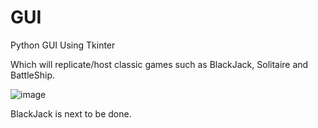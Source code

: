 # GUI
Python GUI Using Tkinter

Which will replicate/host classic games such as BlackJack, Solitaire and BattleShip.

![image](https://github.com/Drone300/GUI/assets/124827807/2cc55098-5c4f-4d58-8d5a-dd633ceda343)

BlackJack is next to be done.
